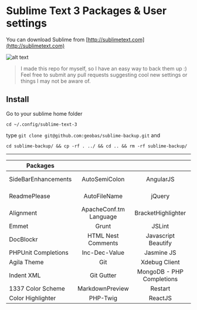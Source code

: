 # Sublime Text 3 Packages & User settings

You can download Sublime from [http://sublimetext.com](http://sublimetext.com)

![alt text](http://i1-linux.softpedia-static.com/screenshots/Sublime-Text_3.png "Sublime Text 3")

> I made this repo for myself, so I have an easy way to back them up :) Feel free to submit any pull requests suggesting cool new settings or things I may not be aware of.

## Install

Go to your sublime home folder
```
cd ~/.config/sublime-text-3
```
type `git clone git@github.com:geobas/sublime-backup.git` and

```
cd sublime-backup/ && cp -rf . ../ && cd .. && rm -rf sublime-backup/
```
---

| Packages | | | |
| ------------- |:-------------:|:-------------:|:-------------:|
| SideBarEnhancements | AutoSemiColon | AngularJS | Status Bar File Size |
| ReadmePlease | AutoFileName | jQuery | Bootstrap 3 Autocomplete |
| Alignment | Apache​Conf.​tm​Language | BracketHighlighter | Simple JSX |
| Emmet | Grunt | JSLint | Terminal​View |
| DocBlockr | HTML Nest Comments | Javascript Beautify |
| PHPUnit Completions | Inc-Dec-Value | Jasmine JS |
| Agila Theme | Git | Xdebug Client |
| Indent XML | Git Gutter | Mongo​DB - PHP Completions |
| 1337 Color Scheme | MarkdownPreview | Restart |
| Color Highlighter | PHP-Twig | React​JS |
